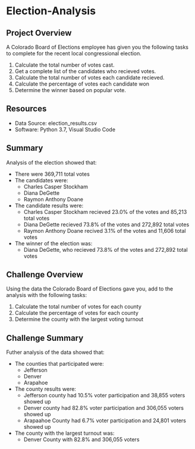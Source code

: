 # Election-Analysis

## Project Overview
A Colorado Board of Elections employee has given you the following tasks to complete for the recent local congressional election.

1. Calculate the total number of votes cast.
2. Get a complete list of the candidates who recieved votes.
3. Calculate the total number of votes each candidate recieved. 
4. Calculate the percentage of votes each candidate won
5. Determine the winner based on popular vote.

## Resources
- Data Source: election_results.csv
- Software: Python 3.7, Visual Studio Code

## Summary
Analysis of the election showed that:
- There were 369,711 total votes
- The candidates were:
  - Charles Casper Stockham
  - Diana DeGette
  - Raymon Anthony Doane
- The candidate results were:
  - Charles Casper Stockham recieved 23.0% of the votes and 85,213 total votes
  - Diana DeGette recieved 73.8% of the votes and 272,892 total votes
  - Raymon Anthony Doane recived 3.1% of the votes and 11,606 total votes
- The winner of the election was:
  - Diana DeGette, who recieved 73.8% of the votes and 272,892 total votes

## Challenge Overview
Using the data the Colorado Board of Elections gave you, add to the analysis with the following tasks:

1. Calculate the total number of votes for each county
2. Calculate the percentage of votes for each county
3. Determine the county with the largest voting turnout

## Challenge Summary
Futher analysis of the data showed that:
- The counties that participated were:
  - Jefferson
  - Denver
  - Arapahoe
- The county results were:
  - Jefferson county had 10.5% voter participation and 38,855 voters showed up
  - Denver county had 82.8% voter participation and 306,055 voters showed up
  - Arapaahoe County had 6.7% voter participation and 24,801 voters showed up
- The county with the largest turnout was:
  - Denver County with 82.8% and 306,055 voters
